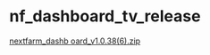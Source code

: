 # nf_dashboard_tv_release



[nextfarm_dashb oard_v1.0.38(6).zip](https://github.com/user-attachments/files/16675135/nextfarm_dashb.oard_v1.0.38.6.zip)
